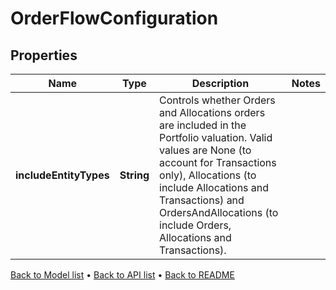 

# OrderFlowConfiguration


## Properties

| Name | Type | Description | Notes |
|------------ | ------------- | ------------- | -------------|
|**includeEntityTypes** | **String** | Controls whether Orders and Allocations orders are included in the Portfolio valuation. Valid values are None (to account for Transactions only), Allocations (to include Allocations and Transactions) and OrdersAndAllocations (to include Orders, Allocations and Transactions). |  |



[Back to Model list](../README.md#documentation-for-models) &#8226; [Back to API list](../README.md#documentation-for-api-endpoints) &#8226; [Back to README](../README.md)


